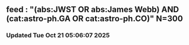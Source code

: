 ## feed : "(abs:JWST OR abs:James Webb) AND (cat:astro-ph.GA OR cat:astro-ph.CO)" N=300
### Updated Tue Oct 21 05:06:07 2025

